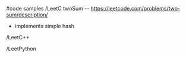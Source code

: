 #code samples
/LeetC
  twoSum -- https://leetcode.com/problems/two-sum/description/
  - implements simple hash

/LeetC++

/LeetPython
